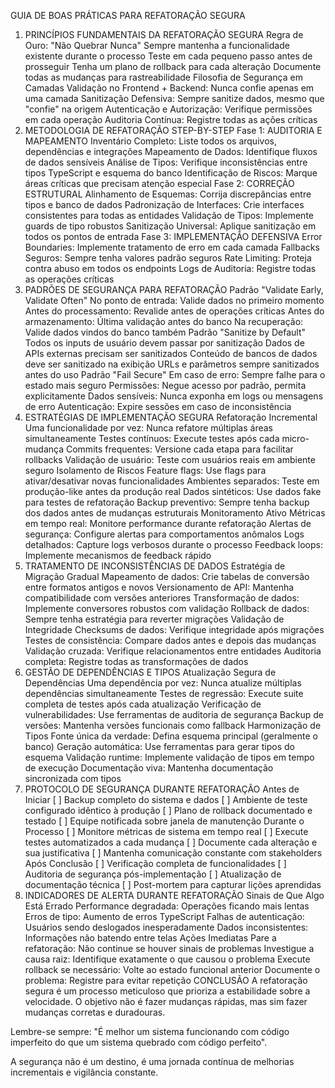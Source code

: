 GUIA DE BOAS PRÁTICAS PARA REFATORAÇÃO SEGURA
1. PRINCÍPIOS FUNDAMENTAIS DA REFATORAÇÃO SEGURA
Regra de Ouro: "Não Quebrar Nunca"
Sempre mantenha a funcionalidade existente durante o processo
Teste em cada pequeno passo antes de prosseguir
Tenha um plano de rollback para cada alteração
Documente todas as mudanças para rastreabilidade
Filosofia de Segurança em Camadas
Validação no Frontend + Backend: Nunca confie apenas em uma camada
Sanitização Defensiva: Sempre sanitize dados, mesmo que "confie" na origem
Autenticação e Autorização: Verifique permissões em cada operação
Auditoria Contínua: Registre todas as ações críticas
2. METODOLOGIA DE REFATORAÇÃO STEP-BY-STEP
Fase 1: AUDITORIA E MAPEAMENTO
Inventário Completo: Liste todos os arquivos, dependências e integrações
Mapeamento de Dados: Identifique fluxos de dados sensíveis
Análise de Tipos: Verifique inconsistências entre tipos TypeScript e esquema do banco
Identificação de Riscos: Marque áreas críticas que precisam atenção especial
Fase 2: CORREÇÃO ESTRUTURAL
Alinhamento de Esquemas: Corrija discrepâncias entre tipos e banco de dados
Padronização de Interfaces: Crie interfaces consistentes para todas as entidades
Validação de Tipos: Implemente guards de tipo robustos
Sanitização Universal: Aplique sanitização em todos os pontos de entrada
Fase 3: IMPLEMENTAÇÃO DEFENSIVA
Error Boundaries: Implemente tratamento de erro em cada camada
Fallbacks Seguros: Sempre tenha valores padrão seguros
Rate Limiting: Proteja contra abuso em todos os endpoints
Logs de Auditoria: Registre todas as operações críticas
3. PADRÕES DE SEGURANÇA PARA REFATORAÇÃO
Padrão "Validate Early, Validate Often"
No ponto de entrada: Valide dados no primeiro momento
Antes do processamento: Revalide antes de operações críticas
Antes do armazenamento: Última validação antes do banco
Na recuperação: Valide dados vindos do banco também
Padrão "Sanitize by Default"
Todos os inputs de usuário devem passar por sanitização
Dados de APIs externas precisam ser sanitizados
Conteúdo de bancos de dados deve ser sanitizado na exibição
URLs e parâmetros sempre sanitizados antes do uso
Padrão "Fail Secure"
Em caso de erro: Sempre falhe para o estado mais seguro
Permissões: Negue acesso por padrão, permita explicitamente
Dados sensíveis: Nunca exponha em logs ou mensagens de erro
Autenticação: Expire sessões em caso de inconsistência
4. ESTRATÉGIAS DE IMPLEMENTAÇÃO SEGURA
Refatoração Incremental
Uma funcionalidade por vez: Nunca refatore múltiplas áreas simultaneamente
Testes contínuos: Execute testes após cada micro-mudança
Commits frequentes: Versione cada etapa para facilitar rollbacks
Validação de usuário: Teste com usuários reais em ambiente seguro
Isolamento de Riscos
Feature flags: Use flags para ativar/desativar novas funcionalidades
Ambientes separados: Teste em produção-like antes da produção real
Dados sintéticos: Use dados fake para testes de refatoração
Backup preventivo: Sempre tenha backup dos dados antes de mudanças estruturais
Monitoramento Ativo
Métricas em tempo real: Monitore performance durante refatoração
Alertas de segurança: Configure alertas para comportamentos anômalos
Logs detalhados: Capture logs verbosos durante o processo
Feedback loops: Implemente mecanismos de feedback rápido
5. TRATAMENTO DE INCONSISTÊNCIAS DE DADOS
Estratégia de Migração Gradual
Mapeamento de dados: Crie tabelas de conversão entre formatos antigos e novos
Versionamento de API: Mantenha compatibilidade com versões anteriores
Transformação de dados: Implemente conversores robustos com validação
Rollback de dados: Sempre tenha estratégia para reverter migrações
Validação de Integridade
Checksums de dados: Verifique integridade após migrações
Testes de consistência: Compare dados antes e depois das mudanças
Validação cruzada: Verifique relacionamentos entre entidades
Auditoria completa: Registre todas as transformações de dados
6. GESTÃO DE DEPENDÊNCIAS E TIPOS
Atualização Segura de Dependências
Uma dependência por vez: Nunca atualize múltiplas dependências simultaneamente
Testes de regressão: Execute suite completa de testes após cada atualização
Verificação de vulnerabilidades: Use ferramentas de auditoria de segurança
Backup de versões: Mantenha versões funcionais como fallback
Harmonização de Tipos
Fonte única da verdade: Defina esquema principal (geralmente o banco)
Geração automática: Use ferramentas para gerar tipos do esquema
Validação runtime: Implemente validação de tipos em tempo de execução
Documentação viva: Mantenha documentação sincronizada com tipos
7. PROTOCOLO DE SEGURANÇA DURANTE REFATORAÇÃO
Antes de Iniciar
[ ] Backup completo do sistema e dados
[ ] Ambiente de teste configurado idêntico à produção
[ ] Plano de rollback documentado e testado
[ ] Equipe notificada sobre janela de manutenção
Durante o Processo
[ ] Monitore métricas de sistema em tempo real
[ ] Execute testes automatizados a cada mudança
[ ] Documente cada alteração e sua justificativa
[ ] Mantenha comunicação constante com stakeholders
Após Conclusão
[ ] Verificação completa de funcionalidades
[ ] Auditoria de segurança pós-implementação
[ ] Atualização de documentação técnica
[ ] Post-mortem para capturar lições aprendidas
8. INDICADORES DE ALERTA DURANTE REFATORAÇÃO
Sinais de Que Algo Está Errado
Performance degradada: Operações ficando mais lentas
Erros de tipo: Aumento de erros TypeScript
Falhas de autenticação: Usuários sendo deslogados inesperadamente
Dados inconsistentes: Informações não batendo entre telas
Ações Imediatas
Pare a refatoração: Não continue se houver sinais de problemas
Investigue a causa raiz: Identifique exatamente o que causou o problema
Execute rollback se necessário: Volte ao estado funcional anterior
Documente o problema: Registre para evitar repetição
CONCLUSÃO
A refatoração segura é um processo meticuloso que prioriza a estabilidade sobre a velocidade. O objetivo não é fazer mudanças rápidas, mas sim fazer mudanças corretas e duradouras.

Lembre-se sempre: "É melhor um sistema funcionando com código imperfeito do que um sistema quebrado com código perfeito".

A segurança não é um destino, é uma jornada contínua de melhorias incrementais e vigilância constante.